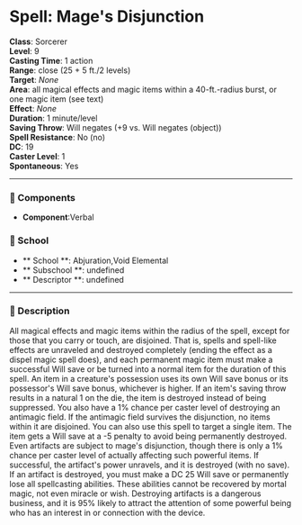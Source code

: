 
# Spell: Mage's Disjunction
**Class**: Sorcerer  
**Level**: 9  
**Casting Time**: 1 action  
**Range**: close (25 + 5 ft./2 levels)  
**Target**: _None_  
**Area**: all magical effects and magic items within a 40-ft.-radius burst, or one magic item (see text)  
**Effect**: _None_  
**Duration**: 1 minute/level  
**Saving Throw**: Will negates (+9 vs. Will negates (object))  
**Spell Resistance**: No (no)  
**DC**: 19  
**Caster Level**: 1  
**Spontaneous**: Yes

---

### 🔮 Components
- **Component**:Verbal

### 🏫 School
- ** School **: Abjuration,Void Elemental
- ** Subschool **: undefined
- ** Descriptor **: undefined
---

### 📜 Description
All magical effects and magic items within the radius of the spell, except for those that you carry or touch, are disjoined. That is, spells and spell-like effects are unraveled and destroyed completely (ending the effect as a dispel magic spell does), and each permanent magic item must make a successful Will save or be turned into a normal item for the duration of this spell. An item in a creature's possession uses its own Will save bonus or its possessor's Will save bonus, whichever is higher. If an item's saving throw results in a natural 1 on the die, the item is destroyed instead of being suppressed. You also have a 1% chance per caster level of destroying an antimagic field. If the antimagic field survives the disjunction, no items within it are disjoined. You can also use this spell to target a single item. The item gets a Will save at a -5 penalty to avoid being permanently destroyed. Even artifacts are subject to mage's disjunction, though there is only a 1% chance per caster level of actually affecting such powerful items. If successful, the artifact's power unravels, and it is destroyed (with no save). If an artifact is destroyed, you must make a DC 25 Will save or permanently lose all spellcasting abilities. These abilities cannot be recovered by mortal magic, not even miracle or wish. Destroying artifacts is a dangerous business, and it is 95% likely to attract the attention of some powerful being who has an interest in or connection with the device.
